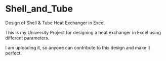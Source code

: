 # Shell_and_Tube
Design of Shell &amp; Tube Heat Exchanger in Excel.

This is my University Project for designing a heat exchanger in Excel using different parameters.

I am uploading it, so anyone can contribute to this design and make it perfect.
